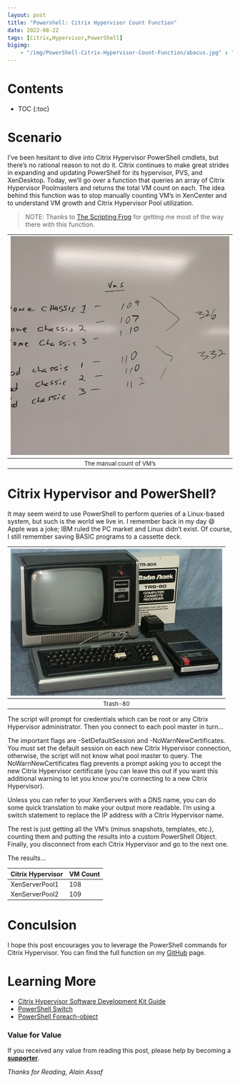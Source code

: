 ```yaml
---
layout: post
title: "Powershell: Citrix Hypervisor Count Function"
date: 2022-08-22
tags: [Citrix,Hypervisor,PowerShell]
bigimg: 
    - "/img/PowerShell-Citrix-Hypervisor-Count-Function/abacus.jpg" : "Pixabay"
---
```


<!--more-->

# Contents

* TOC
{:toc}

# Scenario
I’ve been hesitant to dive into Citrix Hypervisor PowerShell cmdlets, but there’s no rational reason to not do it. Citrix continues to make great strides in expanding and updating PowerShell for its hypervisor, PVS, and XenDesktop. Today, we’ll go over a function that queries an array of Citrix Hypervisor Poolmasters and returns the total VM count on each. The idea behind this function was to stop manually counting VM’s in XenCenter and to understand VM growth and Citrix Hypervisor Pool utilization.

>NOTE: Thanks to [The Scripting Frog](http://thescriptingfrog.blogspot.com/) for getting me most of the way there with this function.

| ![](/img/PowerShell-Citrix-Hypervisor-Count-Function/xenservercount.jpg "The manual count of VM’s") |
|:--:|
|<font size="2">The manual count of VM’s</font>|

# Citrix Hypervisor and PowerShell?
It may seem weird to use PowerShell to perform queries of a Linux-based system, but such is the world we live in. I remember back in my day :smile: Apple was a joke; IBM ruled the PC market and Linux didn’t exist. Of course, I still remember saving BASIC programs to a cassette deck.

| ![](/img/PowerShell-Citrix-Hypervisor-Count-Function/th.png "Trash-80") |
|:--:|
|<font size="2">Trash-80</font>|

The script will prompt for credentials which can be root or any Citrix Hypervisor administrator. Then you connect to each pool master in turn…

<script src="https://gist.github.com/alainassaf/cfdf6bb7a87d0bde3f96b436a126615f.js"></script>

The important flags are -SetDefaultSession and -NoWarnNewCertificates. You must set the default session on each new Citrix Hypervisor connection, otherwise, the script will not know what pool master to query. The NoWarnNewCertificates flag prevents a prompt asking you to accept the new Citrix Hypervisor certificate (you can leave this out if you want this additional warning to let you know you’re connecting to a new Citrix Hypervisor).

Unless you can refer to your XenServers with a DNS name, you can do some quick translation to make your output more readable. I’m using a switch statement to replace the IP address with a Citrix Hypervisor name.

<script src="https://gist.github.com/alainassaf/b8da43bb80ad6487801e38c3c47ac0d5.js"></script>

The rest is just getting all the VM’s (minus snapshots, templates, etc.), counting them and putting the results into a custom PowerShell Object. Finally, you disconnect from each Citrix Hypervisor and go to the next one.

<script src="https://gist.github.com/alainassaf/c72b88ba606331ce2ca72db96a7bcc4e.js"></script>

The results…

Citrix Hypervisor | VM Count
--- | ---
XenServerPool1 | 108
XenServerPool2 | 109

# Conculsion
I hope this post encourages you to leverage the PowerShell commands for Citrix Hypervisor. You can find the full function on my [GitHub](https://github.com/alainassaf/functions) page.

# Learning More
* [Citrix Hypervisor Software Development Kit Guide](https://developer-docs.citrix.com/projects/citrix-hypervisor-sdk/en/latest/getting-started/)
* [PowerShell Switch](https://docs.microsoft.com/en-us/powershell/scripting/learn/deep-dives/everything-about-switch?view=powershell-5.1)
* [PowerShell Foreach-object](https://docs.microsoft.com/en-us/powershell/module/microsoft.powershell.core/foreach-object?view=powershell-5.1)

### Value for Value
If you received any value from reading this post, please help by becoming a [**supporter**](https://www.paypal.com/donate?hosted_button_id=73HNLGA2SGLLU).

*Thanks for Reading,*
*Alain Assaf*

